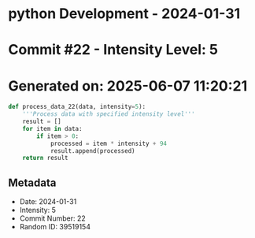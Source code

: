 ﻿# python Development - 2024-01-31
# Commit #22 - Intensity Level: 5
# Generated on: 2025-06-07 11:20:21
```python
def process_data_22(data, intensity=5):
    '''Process data with specified intensity level'''
    result = []
    for item in data:
        if item > 0:
            processed = item * intensity + 94
            result.append(processed)
    return result
```
## Metadata
- Date: 2024-01-31
- Intensity: 5
- Commit Number: 22
- Random ID: 39519154
